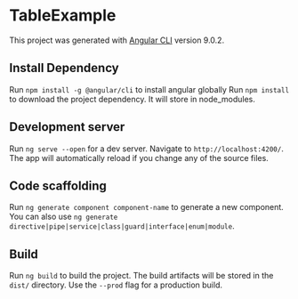 # TableExample

This project was generated with [Angular CLI](https://github.com/angular/angular-cli) version 9.0.2.


## Install Dependency
Run  `npm install -g @angular/cli` to install angular globally
Run `npm install` to download  the project dependency. It will store in node_modules.

## Development server

Run `ng serve --open` for a dev server. Navigate to `http://localhost:4200/`. The app will automatically reload if you change any of the source files.

## Code scaffolding

Run `ng generate component component-name` to generate a new component. You can also use `ng generate directive|pipe|service|class|guard|interface|enum|module`.


## Build

Run `ng build` to build the project. The build artifacts will be stored in the `dist/` directory. Use the `--prod` flag for a production build.

